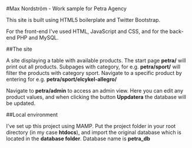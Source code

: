 #Max Nordström - Work sample for Petra Agency

This site is built using HTML5 boilerplate and Twitter Bootstrap.

For the front-end I've used HTML, JavaScript and CSS, and for the back-end PHP and MySQL.

##The site

A site displaying a table with available products. The start page **petra/** will print out all products. Subpages with category, for e.g. **petra/sport/** will filter the products with category sport. Navigate to a specific product by entering for e.g. **petra/sport/elcykel-allegro/**

Navigate to **petra/admin** to access an admin view. Here you can edit any product values, and when clicking the button **Uppdatera** the database will be updated.

##Local environment

I've set up this project using MAMP. Put the project folder in your root directory (in my case **htdocs**), and import the original database which is located in the **database folder**. Database name is **petra_db**